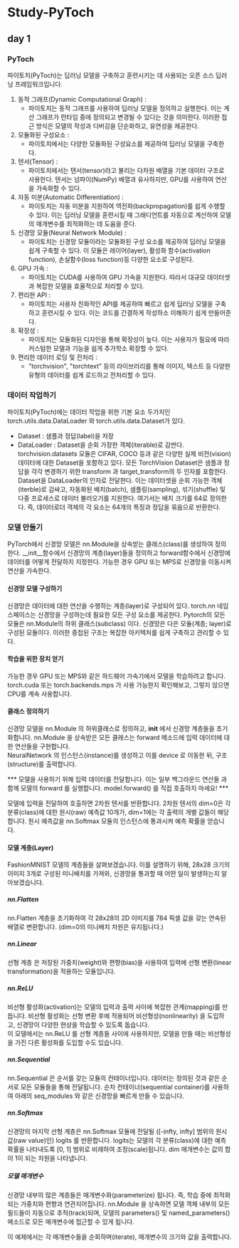 # Study-PyToch
## day 1
### PyToch
파이토치(PyToch)는 딥러닝 모델을 구축하고 훈련시키는 데 사용되는 오픈 소스 딥러닝 프레임워크입니다.
 1. 동적 그래프(Dynamic Computational Graph) :
    - 파이토치는 동적 그래프를 사용하여 딥러닝 모델을 정의하고 실행한다. 이는 계산 그래프가 런타임 중에 정의되고 변경될 수 있다는 것을 의미한다. 이러한 접근 방식은 모델의 작성과 디버깅을 단순화하고, 유연성을 제공한다.
 2. 모듈화된 구성요소 :
    - 파이토치에서는 다양한 모듈화된 구성요소를 제공하여 딥러닝 모델을 구축한다.
 3. 텐서(Tensor) : 
    - 파이토치에서는 텐서(tensor)라고 불리는 다차원 배열을 기본 데이터 구조로 사용한다. 텐서는 넘파이(NumPy) 배열과 유사하지만, GPU를 사용하여 연산을 가속화할 수 있다.
 4. 자동 미분(Automatic Differentiation) :
    - 파이토치는 자동 미분을 지원하여 역전파(backpropagation)를 쉽게 수행할 수 있다. 이는 딥러닝 모델을 훈련시킬 때 그래디언트를 자동으로 계산하여 모델의 매개변수를 최적화하는 데 도움을 준다.
 5. 신경망 모듈(Neural Network Module) :
    - 파이토치는 신경망 모듈이라는 모듈화된 구성 요소를 제공하여 딥러닝 모델을 쉽게 구축할 수 있다. 이 모듈은 레이어(layer), 활성화 함수(activation function), 손실함수(loss function)등 다양한 요소로 구성된다.
 6. GPU 가속 :
    - 파이토치는 CUDA를 사용하여 GPU 가속을 지원한다. 따라서 대규모 데이터셋과 복잡한 모델을 효율적으로 처리할 수 있다.
 7. 편리한 API :
    - 파이토치는 사용자 친화적인 API를 제공하여 빠르고 쉽게 딥러닝 모델을 구축하고 훈련시킬 수 있다. 이는 코드를 간결하게 작성하소 이해하기 쉽게 만들어준다.
 8. 확장성 :
    - 파이토치는 모듈화된 디자인을 통해 확장성이 높다. 이는 사용자가 필요에 따라 커스텀한 모델과 기능을 쉽게 추가학소 확장할 수 있다.
 9. 편리한 데이터 로딩 및 전처리 :
    - "torchvision", "torchtext" 등의 라이브러리를 통해 이미지, 텍스트 등 다양한 유형의 데이터를 쉽게 로드하고 전처리할 수 있다.
     
### 데이터 작업하기
파이토치(PyToch)에는 데이터 작업을 위한 기본 요소 두가지인 torch.utils.data.DataLoader 와 torch.utils.data.Dataset가 있다.
   - Dataset : 샘플과 정답(label)을 저장
   - DataLoader : Dataset을 순회 가장한 객체(iterable)로 감싼다.
torchvision.datasets 모듈은 CIFAR, COCO 등과 같은 다양한 실제 비전(vision) 데이터에 대한 Dataset을 포함하고 있다. 모든 TorchVision Dataset은 샘플과 정답을 각각 변경하기 위한 transform 과 target_transform의 두 인자를 포함한다.  
Dataset을 DataLoader의 인자로 전달한다. 이는 데이터셋을 순회 가능한 객체(iterble)로 감싸고, 자동화된 배치(batch), 샘플링(sampling), 섞기(shuffle) 및 다중 프로세스로 데이터 불러오기를 지원한다. 여기서는 배치 크기를 64로 정의한다. 즉, 데이터로더 객체의 각 요소는 64개의 특징과 정답을 묶음으로 반환한다.  
  
### 모델 만들기
PyTorch에서 신경망 모델은 nn.Module을 상속받는 클래스(class)를 생성하여 정의한다. __init__함수에서 신경망의 계층(layer)들을 정의하고 forward함수에서 신경망에 데이터를 어떻게 전달하지 지정한다. 가능한 경우 GPU 또는 MPS로 신경망을 이동시켜 연산을 가속한다.
#### 신경망 모델 구성하기
신경망은 데이터에 대한 연산을 수행하는 계층(layer)로 구성되어 있다. torch.nn 네임스페이스는 신경망을 구성하는데 필요한 모든 구성 요소를 제공한다. Pytorch의 모든 모듈은 nn.Module의 하위 클래스(subclass) 이다. 신경망은 다은 모듈(계층; layer)로 구성된 모듈이다. 이러한 중첩된 구조는 복잡한 아키텍처를 쉽게 구축하고 관리할 수 있다.
#### 학습을 위한 장치 얻기
가능한 경우 GPU 또는 MPS와 같은 하드웨어 가속기에서 모델을 학습하려고 합니다. torch.cuda 또는 torch.backends.mps 가 사용 가능한지 확인해보고, 그렇지 않으면 CPU를 계속 사용합니다.  
#### 클래스 정의하기
신경망 모델을 nn.Module 의 하위클래스로 정의하고, __init__ 에서 신경망 계층들을 초기화합니다. nn.Module 을 상속받은 모든 클래스는 forward 메소드에 입력 데이터에 대한 연산들을 구현합니다.  
NeuralNetwork 의 인스턴스(instance)를 생성하고 이를 device 로 이동한 뒤, 구조(structure)를 출력합니다.  
  
*** 모델을 사용하기 위해 입력 데이터를 전달합니다. 이는 일부 백그라운드 연산들 과 함께 모델의 forward 를 실행합니다. model.forward() 를 직접 호출하지 마세요! ***
  
모델에 입력을 전달하여 호출하면 2차원 텐서를 반환합니다. 2차원 텐서의 dim=0은 각 분류(class)에 대한 원시(raw) 예측값 10개가, dim=1에는 각 출력의 개별 값들이 해당합니다. 원시 예측값을 nn.Softmax 모듈의 인스턴스에 통과시켜 예측 확률을 얻습니다.  
  
#### 모델 계층(Layer)
FashionMNIST 모델의 계층들을 살펴보겠습니다. 이를 설명하기 위해, 28x28 크기의 이미지 3개로 구성된 미니배치를 가져와, 신경망을 통과할 때 어떤 일이 발생하는지 알아보겠습니다.  
##### nn.Flatten
nn.Flatten 계층을 초기화하여 각 28x28의 2D 이미지를 784 픽셀 값을 갖는 연속된 배열로 변환합니다. (dim=0의 미니배치 차원은 유지됩니다.)
##### nn.Linear
선형 계층 은 저장된 가중치(weight)와 편향(bias)을 사용하여 입력에 선형 변환(linear transformation)을 적용하는 모듈입니다.
##### nn.ReLU
비선형 활성화(activation)는 모델의 입력과 출력 사이에 복잡한 관계(mapping)를 만듭니다. 비선형 활성화는 선형 변환 후에 적용되어 비선형성(nonlinearity) 을 도입하고, 신경망이 다양한 현상을 학습할 수 있도록 돕습니다.  
이 모델에서는 nn.ReLU 를 선형 계층들 사이에 사용하지만, 모델을 만들 때는 비선형성을 가진 다른 활성화를 도입할 수도 있습니다.  
##### nn.Sequential
nn.Sequential 은 순서를 갖는 모듈의 컨테이너입니다. 데이터는 정의된 것과 같은 순서로 모든 모듈들을 통해 전달됩니다. 순차 컨테이너(sequential container)를 사용하여 아래의 seq_modules 와 같은 신경망을 빠르게 만들 수 있습니다.  
##### nn.Softmax
신경망의 마지막 선형 계층은 nn.Softmax 모듈에 전달될 ([-infty, infty] 범위의 원시 값(raw value)인) logits 를 반환합니다. logits는 모델의 각 분류(class)에 대한 예측 확률을 나타내도록 [0, 1] 범위로 비례하여 조정(scale)됩니다. dim 매개변수는 값의 합이 1이 되는 차원을 나타냅니다.  
##### 모델 매개변수
신경망 내부의 많은 계층들은 매개변수화(parameterize) 됩니다. 즉, 학습 중에 최적화되는 가중치와 편향과 연관지어집니다. nn.Module 을 상속하면 모델 객체 내부의 모든 필드들이 자동으로 추적(track)되며, 모델의 parameters() 및 named_parameters() 메소드로 모든 매개변수에 접근할 수 있게 됩니다.

이 예제에서는 각 매개변수들을 순회하며(iterate), 매개변수의 크기와 값을 출력합니다.